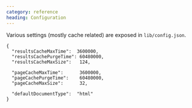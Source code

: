 ```yaml
--- 
category: reference
heading: Configuration
---
```


Various settings (mostly cache related) are exposed in `lib/config.json`.

    {
      "resultsCacheMaxTime":  3600000,
      "resultsCachePurgeTime": 60480000,
      "resultsCacheMaxSize":   124,

      "pageCacheMaxTime":      3600000,
      "pageCachePurgeTime":    60480000,
      "pageCacheMaxSize":      32,

      "defaultDocumentType":  "html"
    }